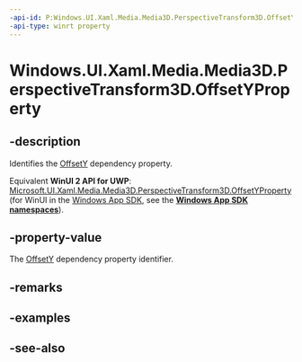 ```yaml
---
-api-id: P:Windows.UI.Xaml.Media.Media3D.PerspectiveTransform3D.OffsetYProperty
-api-type: winrt property
---
```


<!-- Property syntax
public Windows.UI.Xaml.DependencyProperty OffsetYProperty { get; }
-->

# Windows.UI.Xaml.Media.Media3D.PerspectiveTransform3D.OffsetYProperty

## -description
Identifies the [OffsetY](perspectivetransform3d_offsety.md) dependency property.

Equivalent **WinUI 2 API for UWP**: [Microsoft.UI.Xaml.Media.Media3D.PerspectiveTransform3D.OffsetYProperty](/windows/winui/api/microsoft.ui.xaml.media.media3d.perspectivetransform3d.offsetyproperty) (for WinUI in the [Windows App SDK](/windows/apps/windows-app-sdk/), see the **[Windows App SDK namespaces](/windows/windows-app-sdk/api/winrt/)**).

## -property-value
The [OffsetY](perspectivetransform3d_offsety.md) dependency property identifier.

## -remarks

## -examples

## -see-also
